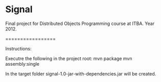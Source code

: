 Signal
=========

Final project for Distributed Objects Programming course at ITBA. Year 2012.

=================

Instructions:

Executre the following in the project root:
	mvn package
	mvn assembly:single
	
In the target folder signal-1.0-jar-with-dependencies.jar will be created.
